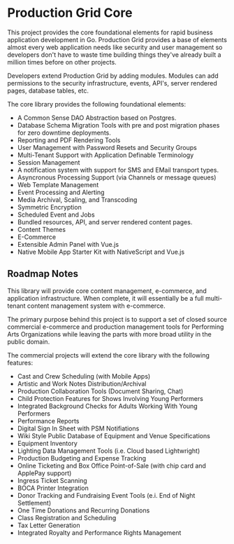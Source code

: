 # Production Grid Core

This project provides the core foundational elements for rapid business application
development in Go.  Production Grid provides a base of elements almost every web
application needs like security and user management so developers don't have to
waste time building things they've already built a million times before on other
projects.

Developers extend Production Grid by adding modules.  Modules can add permissions
to the security infrastructure, events, API's, server rendered pages, database tables,
etc.

The core library provides the following foundational elements:

* A Common Sense DAO Abstraction based on Postgres.
* Database Schema Migration Tools with pre and post migration phases for zero downtime deployments.
* Reporting and PDF Rendering Tools
* User Management with Password Resets and Security Groups
* Multi-Tenant Support with Application Definable Terminology
* Session Management
* A notification system with support for SMS and EMail transport types.
* Asyncronous Processing Support (via Channels or message queues)
* Web Template Management
* Event Processing and Alerting
* Media Archival, Scaling, and Transcoding
* Symmetric Encryption
* Scheduled Event and Jobs
* Bundled resources, API, and server rendered content pages.
* Content Themes
* E-Commerce
* Extensible Admin Panel with Vue.js
* Native Mobile App Starter Kit with NativeScript and Vue.js

## Roadmap Notes

This library will provide core content management, e-commerce, and application
infrastructure.  When complete, it will essentially be a full multi-tenant content management
system with e-commerce.

The primary purpose behind this project is to support a set of closed source commercial
e-commerce and production management tools for Performing Arts Organizations while leaving
the parts with more broad utility in the public domain.

The commercial projects will extend the core library with the following features:

* Cast and Crew Scheduling (with Mobile Apps)
* Artistic and Work Notes Distribution/Archival
* Production Collaboration Tools (Document Sharing, Chat)
* Child Protection Features for Shows Involving Young Performers
* Integrated Background Checks for Adults Working With Young Performers
* Performance Reports
* Digital Sign In Sheet with PSM Notifiations
* Wiki Style Public Database of Equipment and Venue Specifications
* Equipment Inventory
* Lighting Data Management Tools (i.e. Cloud based Lightwright)
* Production Budgeting and Expense Tracking
* Online Ticketing and Box Office Point-of-Sale (with chip card and ApplePay support)
* Ingress Ticket Scanning
* BOCA Printer Integration
* Donor Tracking and Fundraising Event Tools (e.i. End of Night Settlement)
* One Time Donations and Recurring Donations
* Class Registration and Scheduling
* Tax Letter Generation
* Integrated Royalty and Performance Rights Management
